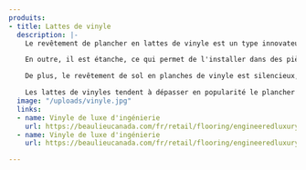```yaml
---
produits:
- title: Lattes de vinyle
  description: |-
    Le revêtement de plancher en lattes de vinyle est un type innovateur de vinyle qui a l'allure du vrai bois et qui en donne la sensation.

    En outre, il est étanche, ce qui permet de l'installer dans des pièces propices à l'humidité, telle que les sous-sols et les salles d'eau, là où les bois francs et stratifiés sont à proscrire.

    De plus, le revêtement de sol en planches de vinyle est silencieux, résistant et chaud sous les pieds. C'est aussi l'un des choix les plus abordables sur le marché.

    Les lattes de vinyles tendent à dépasser en popularité le plancher de stratifié (plancher flottant).
  image: "/uploads/vinyle.jpg"
  links:
  - name: Vinyle de luxe d'ingénierie
    url: https://beaulieucanada.com/fr/retail/flooring/engineeredluxuryvinyl
  - name: Vinyle de luxe d'ingénierie
    url: https://beaulieucanada.com/fr/retail/flooring/engineeredluxuryvinyl

---
```

